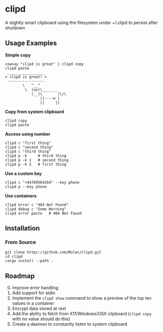 # clipd
A slightly smart clipboard using the filesystem under ~/.clipd to persist after shutdown

## Usage Examples

**Simple copy**
```
cowsay "clipd is great" | clipd copy
clipd paste
 _________________
< clipd is great! >
 -----------------
        \   ^__^
         \  (oo)\_______
            (__)\       )\/\
                ||----w |
                ||     ||
```

**Copy from system clipboard**
```
clipd copy
clipd paste
```

**Access using number**
```
clipd c "first thing"
clipd c "second thing"
clipd c "third thing"
clipd p -k     # third thing
clipd p -k 1   # second thing
clipd p -k 2   # first thing
```

**Use a custom key**
```
clipd c "+44789564264" --key phone
clipd p --key phone
```

**Use containers**
```
clipd error c "404 Not Found"
clipd debug c "Some Warning"
clipd error paste   # 404 Not Found
```

## Installation
### From Source
```
git clone https://github.com/Mulac/clipd.git
cd clipd
cargo install --path .
```

## Roadmap
0. Improve error handling
1. Add support for stdin
2. Implement the `clipd show` command to show a preview of the top ten values in a container
3. Encrypt data stored at rest
4. Add the ability to fetch from X11/Windows/OSX clipboard (`clipd copy` with no value should do this)
5. Create a daemon to constantly listen to system clipboard
